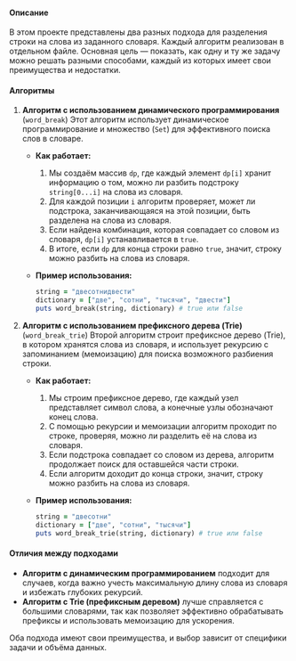 #### Описание
В этом проекте представлены два разных подхода для разделения строки на слова из заданного словаря. Каждый алгоритм реализован в отдельном файле. Основная цель — показать, как одну и ту же задачу можно решать разными способами, каждый из которых имеет свои преимущества и недостатки.

#### Алгоритмы

1. **Алгоритм с использованием динамического программирования** (`word_break`)
   Этот алгоритм использует динамическое программирование и множество (`Set`) для эффективного поиска слов в словаре. 
   
   - **Как работает:** 
     1. Мы создаём массив `dp`, где каждый элемент `dp[i]` хранит информацию о том, можно ли разбить подстроку `string[0...i]` на слова из словаря.
     2. Для каждой позиции `i` алгоритм проверяет, может ли подстрока, заканчивающаяся на этой позиции, быть разделена на слова из словаря.
     3. Если найдена комбинация, которая совпадает со словом из словаря, `dp[i]` устанавливается в `true`.
     4. В итоге, если `dp` для конца строки равно `true`, значит, строку можно разбить на слова из словаря.

   - **Пример использования:**
     ```ruby
     string = "двесотнидвести"
     dictionary = ["две", "сотни", "тысячи", "двести"]
     puts word_break(string, dictionary) # true или false
     ```

2. **Алгоритм с использованием префиксного дерева (Trie)** (`word_break_trie`)
   Второй алгоритм строит префиксное дерево (Trie), в котором хранятся слова из словаря, и использует рекурсию с запоминанием (мемоизацию) для поиска возможного разбиения строки.

   - **Как работает:**
     1. Мы строим префиксное дерево, где каждый узел представляет символ слова, а конечные узлы обозначают конец слова.
     2. С помощью рекурсии и мемоизации алгоритм проходит по строке, проверяя, можно ли разделить её на слова из словаря.
     3. Если подстрока совпадает со словом из дерева, алгоритм продолжает поиск для оставшейся части строки.
     4. Если алгоритм доходит до конца строки, значит, строку можно разбить на слова из словаря.

   - **Пример использования:**
     ```ruby
     string = "двесотни"
     dictionary = ["две", "сотни", "тысячи"]
     puts word_break_trie(string, dictionary) # true или false
     ```

#### Отличия между подходами
- **Алгоритм с динамическим программированием** подходит для случаев, когда важно учесть максимальную длину слова из словаря и избежать глубоких рекурсий.
- **Алгоритм с Trie (префиксным деревом)** лучше справляется с большими словарями, так как позволяет эффективно обрабатывать префиксы и использовать мемоизацию для ускорения.

Оба подхода имеют свои преимущества, и выбор зависит от специфики задачи и объёма данных.